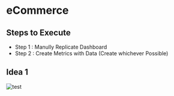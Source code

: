 # eCommerce

## Steps to Execute
- Step 1 : Manully Replicate Dashboard
- Step 2 : Create Metrics with Data (Create whichever Possible)

## Idea 1
![test](/Step1/eCommerce_Dashboard1.png)
